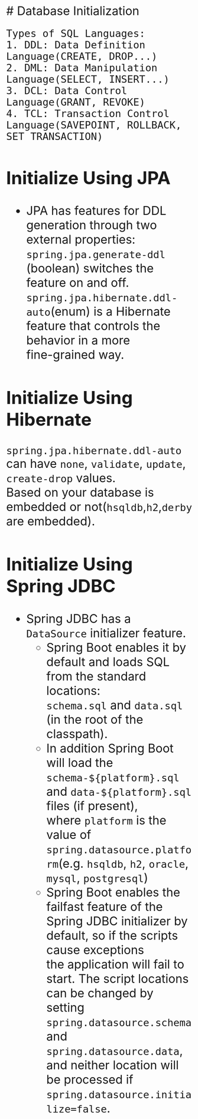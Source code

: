 <font size = "+3">  
# Database Initialization

```
Types of SQL Languages:
1. DDL: Data Definition Language(CREATE, DROP...)
2. DML: Data Manipulation Language(SELECT, INSERT...)
3. DCL: Data Control Language(GRANT, REVOKE)
4. TCL: Transaction Control Language(SAVEPOINT, ROLLBACK, SET TRANSACTION)
```

## Initialize Using JPA
- JPA has features for DDL generation through two external properties:  
  ```spring.jpa.generate-ddl``` (boolean) switches the feature on and off.  
  ```spring.jpa.hibernate.ddl-auto```(enum) is a Hibernate feature that controls the behavior in a more  
  fine-grained way.
  
## Initialize Using Hibernate
```spring.jpa.hibernate.ddl-auto``` can have ```none```, ```validate```, ```update```, ```create-drop``` values.  
Based on your database is embedded or not(```hsqldb```,```h2```,```derby``` are embedded).

## Initialize Using Spring JDBC
- Spring JDBC has a ```DataSource``` initializer feature.  
  + Spring Boot enables it by default and loads SQL from the standard locations:  
    ```schema.sql``` and ```data.sql``` (in the root of the classpath).
  + In addition Spring Boot will load the ```schema-${platform}.sql``` and ```data-${platform}.sql``` files (if present),  
    where ```platform``` is the value of ```spring.datasource.platform```(e.g. ```hsqldb```, ```h2```, ```oracle```, ```mysql```, ```postgresql```)
  + Spring Boot enables the failfast feature of the Spring JDBC initializer by default, so if the scripts cause exceptions  
    the application will fail to start. The script locations can be changed by setting ```spring.datasource.schema``` and  
    ```spring.datasource.data```, and neither location will be processed if ```spring.datasource.initialize=false```.
</font>
